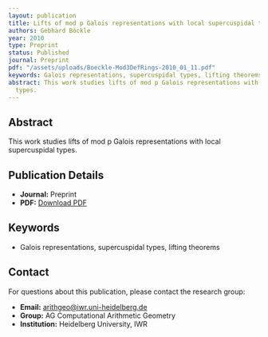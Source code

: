 ```yaml
---
layout: publication
title: Lifts of mod p Galois representations with local supercuspidal types
authors: Gebhard Böckle
year: 2010
type: Preprint
status: Published
journal: Preprint
pdf: "/assets/uploads/Boeckle-Mod3DefRings-2010_01_11.pdf"
keywords: Galois representations, supercuspidal types, lifting theorems
abstract: This work studies lifts of mod p Galois representations with local supercuspidal
  types.
---
```

## Abstract

This work studies lifts of mod p Galois representations with local supercuspidal types.

## Publication Details

- **Journal:** Preprint
- **PDF:** [Download PDF](/assets/uploads/Boeckle-Mod3DefRings-2010_01_11.pdf)

## Keywords

- Galois representations, supercuspidal types, lifting theorems


## Contact

For questions about this publication, please contact the research group:
- **Email:** arithgeo@iwr.uni-heidelberg.de
- **Group:** AG Computational Arithmetic Geometry
- **Institution:** Heidelberg University, IWR
